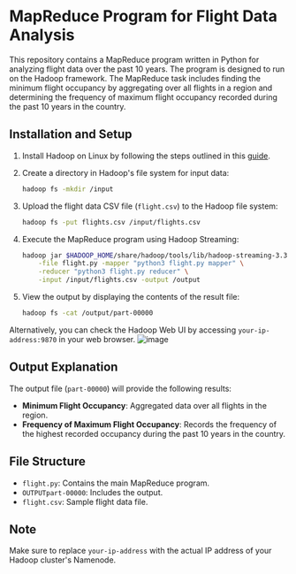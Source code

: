 # MapReduce Program for Flight Data Analysis

This repository contains a MapReduce program written in Python for analyzing flight data over the past 10 years. The program is designed to run on the Hadoop framework. The MapReduce task includes finding the minimum flight occupancy by aggregating over all flights in a region and determining the frequency of maximum flight occupancy recorded during the past 10 years in the country.

## Installation and Setup

1. Install Hadoop on Linux by following the steps outlined in this [guide](https://medium.com/@abhikdey06/apache-hadoop-3-3-6-installation-on-ubuntu-22-04-14516bceec85).

2. Create a directory in Hadoop's file system for input data:
    ```bash
    hadoop fs -mkdir /input
    ```

3. Upload the flight data CSV file (`flight.csv`) to the Hadoop file system:
    ```bash
    hadoop fs -put flights.csv /input/flights.csv
    ```

4. Execute the MapReduce program using Hadoop Streaming:
    ```bash
    hadoop jar $HADOOP_HOME/share/hadoop/tools/lib/hadoop-streaming-3.3.6.jar \
        -file flight.py -mapper "python3 flight.py mapper" \
        -reducer "python3 flight.py reducer" \
        -input /input/flights.csv -output /output
    ```

5. View the output by displaying the contents of the result file:
    ```bash
    hadoop fs -cat /output/part-00000
    ```

Alternatively, you can check the Hadoop Web UI by accessing `your-ip-address:9870` in your web browser.
![image](https://github.com/Sahithya2003/mapreduce_flight/assets/92243343/73fa693b-275c-4178-b1d3-4e833e8099c0)

## Output Explanation

The output file (`part-00000`) will provide the following results:
- **Minimum Flight Occupancy**: Aggregated data over all flights in the region.
- **Frequency of Maximum Flight Occupancy**: Records the frequency of the highest recorded occupancy during the past 10 years in the country.

## File Structure

- `flight.py`: Contains the main MapReduce program.
- `OUTPUTpart-00000`: Includes the output.
- `flight.csv`: Sample flight data file.

## Note
Make sure to replace `your-ip-address` with the actual IP address of your Hadoop cluster's Namenode.

